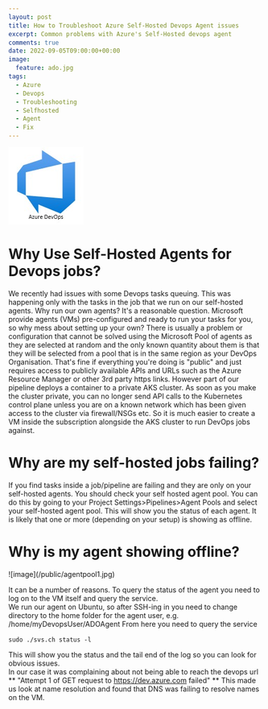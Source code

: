 ```yaml
---
layout: post
title: How to Troubleshoot Azure Self-Hosted Devops Agent issues
excerpt: Common problems with Azure's Self-Hosted devops agent
comments: true
date: 2022-09-05T09:00:00+00:00
image:
  feature: ado.jpg
tags: 
  - Azure
  - Devops
  - Troubleshooting
  - Selfhosted
  - Agent
  - Fix
---
```

![image](/public/ado.jpg)

<H1>Why Use Self-Hosted Agents for Devops jobs?</H1>
We recently had issues with some Devops tasks queuing. This was happening only with the tasks in the job that we run on our self-hosted agents.  
Why run our own agents?  It's a reasonable question. Microsoft provide agents (VMs) pre-configured and ready to run your tasks for you, so why mess about setting up your own?  
There is usually a problem or configuration that cannot be solved using the Microsoft Pool of agents as they are selected at random and the only known quantity about them is that they will be selected from a pool that is in the same region as your DevOps Organisation. That's fine if everything you're doing is "public" and just requires access to publicly available APIs and URLs such as the Azure Resource Manager or other 3rd party https links.  
However part of our pipeline deploys a container to a private AKS cluster. As soon as you make the cluster private, you can no longer send API calls to the Kubernetes control plane unless you are on a known network which has been given access to the cluster via firewall/NSGs etc.
So it is much easier to create a VM inside the subscription alongside the AKS cluster to run DevOps jobs against.
<P>
<H1>Why are my self-hosted jobs failing?</H1>
If you find tasks inside a job/pipeline are failing and they are only on your self-hosted agents. You should check your self hosted agent pool.
You can do this by going to your Project Settings>Pipelines>Agent Pools and select your self-hosted agent pool. This will show you the status of each agent.  
It is likely that one or more (depending on your setup) is showing as offline.

<H1>Why is my agent showing offline?</H1>
![image](/public/agentpool1.jpg)
 
It can be a number of reasons.  To query the status of the agent you need to log on to the VM itself and query the service.  
We run our agent on Ubuntu, so after SSH-ing in you need to change directory to the home folder for the agent user, e.g.
/home/myDevopsUser/ADOAgent
From here you need to query the service
```
sudo ./svs.ch status -l
```
This will show you the status and the tail end of the log so you can look for obvious issues.  
In our case it was complaining about not being able to reach the devops url ** "Attempt 1 of GET request to https://dev.azure.com failed" **
This made us look at name resolution and found that DNS was failing to resolve names on the VM. 
